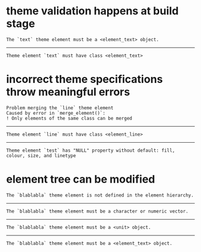 # theme validation happens at build stage

    The `text` theme element must be a <element_text> object.

---

    Theme element `text` must have class <element_text>

# incorrect theme specifications throw meaningful errors

    Problem merging the `line` theme element
    Caused by error in `merge_element()`:
    ! Only elements of the same class can be merged

---

    Theme element `line` must have class <element_line>

---

    Theme element `test` has "NULL" property without default: fill, colour, size, and linetype

# element tree can be modified

    The `blablabla` theme element is not defined in the element hierarchy.

---

    The `blablabla` theme element must be a character or numeric vector.

---

    The `blablabla` theme element must be a <unit> object.

---

    The `blablabla` theme element must be a <element_text> object.

